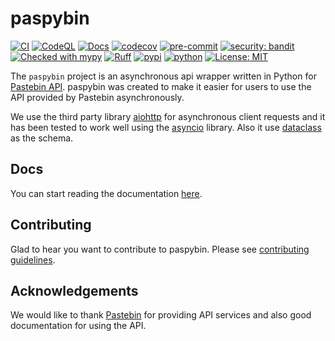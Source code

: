 # paspybin

[![CI](https://github.com/kiraware/paspybin/workflows/ci/badge.svg)](https://github.com/kiraware/paspybin/actions/workflows/ci.yml)
[![CodeQL](https://github.com/kiraware/paspybin/workflows/codeql/badge.svg)](https://github.com/kiraware/paspybin/actions/workflows/codeql.yml)
[![Docs](https://readthedocs.org/projects/paspybin/badge/?version=latest)](https://paspybin.readthedocs.io/en/latest/?badge=latest)
[![codecov](https://codecov.io/gh/kiraware/paspybin/graph/badge.svg?token=PH6EUFT4V0)](https://codecov.io/gh/kiraware/paspybin)
[![pre-commit](https://img.shields.io/badge/pre--commit-enabled-brightgreen?logo=pre-commit&logoColor=white)](https://github.com/pre-commit/pre-commit)
[![security: bandit](https://img.shields.io/badge/security-bandit-yellow.svg)](https://github.com/PyCQA/bandit)
[![Checked with mypy](http://www.mypy-lang.org/static/mypy_badge.svg)](http://mypy-lang.org/)
[![Ruff](https://img.shields.io/endpoint?url=https://raw.githubusercontent.com/astral-sh/ruff/main/assets/badge/v2.json)](https://github.com/astral-sh/ruff)
[![pypi](https://img.shields.io/pypi/v/paspybin.svg)](https://pypi.org/project/paspybin/)
[![python](https://img.shields.io/pypi/pyversions/paspybin.svg)](https://pypi.org/project/paspybin/)
[![License: MIT](https://img.shields.io/badge/license-MIT-blue.svg)](https://opensource.org/license/mit/)

The `paspybin` project is an asynchronous api wrapper
written in Python for [Pastebin API](https://pastebin.com/doc_api).
paspybin was created to make it easier for users to use the API
provided by Pastebin asynchronously.

We use the third party library [aiohttp](https://docs.aiohttp.org/en/stable/)
for asynchronous client requests and it has been tested
to work well using the [asyncio](https://docs.python.org/3/library/asyncio.html)
library. Also it use [dataclass](https://docs.python.org/3/library/dataclasses.html)
as the schema.

## Docs

You can start reading the documentation [here](https://paspybin.readthedocs.io/en/latest/).

## Contributing

Glad to hear you want to contribute to paspybin. Please see
[contributing guidelines](https://paspybin.readthedocs.io/en/latest/how-to-guides/#contributing).

## Acknowledgements

We would like to thank [Pastebin](https://pastebin.com/)
for providing API services and also good documentation for
using the API.
